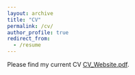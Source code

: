 ```yaml
---
layout: archive
title: "CV"
permalink: /cv/
author_profile: true
redirect_from:
  - /resume
---
```


Please find my current CV [CV_Website.pdf](here).

